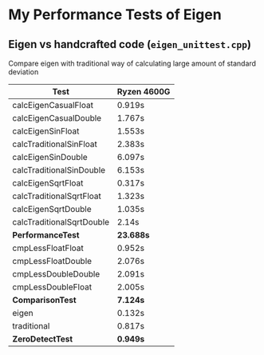 # My Performance Tests of Eigen

## Eigen vs handcrafted code (`eigen_unittest.cpp`)

Compare eigen with traditional way of calculating large amount of standard deviation

| Test                      | Ryzen 4600G |
| ------------------------- | ----------- |
| calcEigenCasualFloat      | 0.919s      |
| calcEigenCasualDouble     | 1.767s      |
| calcEigenSinFloat         | 1.553s      |
| calcTraditionalSinFloat   | 2.383s      |
| calcEigenSinDouble        | 6.097s      |
| calcTraditionalSinDouble  | 6.153s      |
| calcEigenSqrtFloat        | 0.317s      |
| calcTraditionalSqrtFloat  | 1.323s      |
| calcEigenSqrtDouble       | 1.035s      |
| calcTraditionalSqrtDouble | 2.14s       |
| **PerformanceTest**       | **23.688s** |
| cmpLessFloatFloat         | 0.952s      |
| cmpLessFloatDouble        | 2.076s      |
| cmpLessDoubleDouble       | 2.091s      |
| cmpLessDoubleFloat        | 2.005s      |
| **ComparisonTest**        | **7.124s**  |
| eigen                     | 0.132s      |
| traditional               | 0.817s      |
| **ZeroDetectTest**        | **0.949s**  |
